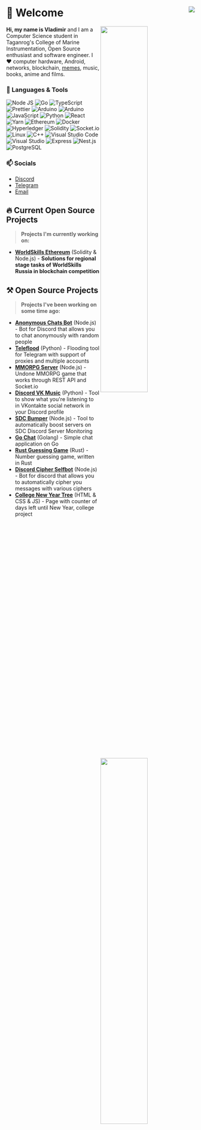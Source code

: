 <h1>👋 Welcome <img align="right" src="https://profile-counter.glitch.me/D3rise/count.svg"/></h1>

 
  <img  width="50%" align="right" src="https://github-readme-stats.vercel.app/api?username=D3rise&hide_border=true&count_private=true&layout=compact&hide_title=true&show_icons=true&theme=dracula&icon_color=5194f0&bg_color=0d1117">
  <img width="50%" align="right" src="https://media.giphy.com/media/UV4rSwlTM7mnRa5l4o/giphy.gif">   
  <img width="50%" align="right" src="https://github-readme-stats.vercel.app/api/top-langs/?username=D3rise&hide=html&layout=compact&hide_border=true&hide_title=true&count_private=true&theme=dracula&icon_color=5194f0&bg_color=0d1117"/>

  **Hi, my name is Vladimir** and I am a Computer Science student in Taganrog's College of Marine Instrumentation, Open Source enthusiast and software engineer. I ❤ computer hardware, Android, networks, blockchain, [memes](https://www.youtube.com/watch?v=dQw4w9WgXcQ), music, books, anime and films.

  ### 🔧 Languages & Tools
  <img alt="Node JS" src="https://img.shields.io/badge/-Node.js-43853d?style=flat&logo=Node.js&logoColor=white" /> <img alt="Go" src="https://img.shields.io/badge/-Go-008184?style=flat&logo=go&logoColor=white" /> <img alt="TypeScript" src="https://img.shields.io/badge/-TypeScript-235a96?style=flat&logo=typescript&logoColor=white" /> <img alt="Prettier" src="https://img.shields.io/badge/-Prettier-1a2b34?style=flat&logo=prettier&logoColor=white" /> <img alt="Arduino" src="https://img.shields.io/badge/-Raspberry Pi-cc2455?style=flat&logo=raspberrypi&logoColor=white" /> <img alt="Arduino" src="https://img.shields.io/badge/-Arduino-008184?style=flat&logo=arduino&logoColor=white" /> <img alt="JavaScript" src="https://img.shields.io/badge/-JavaScript-edb200?style=flat&logo=javascript&logoColor=white" /> <img alt="Python" src="https://img.shields.io/badge/-Python-397ab2?style=flat&logo=Python&logoColor=white" /> <img alt="React" src="https://img.shields.io/badge/-React-282c34?style=flat&logo=react&logoColor=white" /> <img alt="Yarn" src="https://img.shields.io/badge/-Yarn-2188b6?style=flat&logo=yarn&logoColor=white" /> <img alt="Ethereum" src="https://img.shields.io/badge/-Ethereum-222222?style=flat&logo=Ethereum&logoColor=white" />  <img alt="Docker" src="https://img.shields.io/badge/-Docker-1390b6?style=flat&logo=Docker&logoColor=white" /> <img alt="Hyperledger" src="https://img.shields.io/badge/-Hyperledger-222222?style=flat&logo=Hyperledger&logoColor=white" /> <img alt="Solidity" src="https://img.shields.io/badge/-Solidity-002fa7?style=flat&logo=Solidity&logoColor=white" /> <img alt="Socket.io" src="https://img.shields.io/badge/-Socket.io-303846?style=flat&logo=socket.io&logoColor=white" /> <img alt="Linux" src="https://img.shields.io/badge/-Linux-ffd133?style=flat&logo=Linux&logoColor=black" /> <img alt="C++" src="https://img.shields.io/badge/-C++-4183c4?style=flat&logo=cplusplus&logoColor=white" /> <img alt="Visual Studio Code" src="https://img.shields.io/badge/-Visual Studio Code-0066b8?style=flat&logo=visualstudiocode&logoColor=white" /> <img alt="Visual Studio" src="https://img.shields.io/badge/-Visual Studio-cd97f9?style=flat&logo=visualstudio&logoColor=black" /> <img alt="Express" src="https://img.shields.io/badge/-Express-fdfdfd?style=flat&logo=express&logoColor=black" /> <img alt="Nest.js" src="https://img.shields.io/badge/-Nest.js-e0234e?style=flat&logo=nestjs&logoColor=white" /> <img alt="PostgreSQL" src="https://img.shields.io/badge/-PostgreSQL-336791?style=flat&logo=postgresql&logoColor=white" />

  ### 📫 Socials
  - [Discord](https://discord.com/channels/@me/253913831896645632)
  - [Telegram](https://t.me/D3rise)
  - [Email](mailto:derise2000@gmail.com)

  ## 🔥 Current Open Source Projects
  > **Projects I'm currently working on:**
  - **[WorldSkills Ethereum](https://github.com/D3rise/ws-ethereum)** (Solidity & Node.js) - **Solutions for regional stage tasks of WorldSkills Russia in blockchain competition**

  ## ⚒ Open Source Projects
  > **Projects I've been working on some time ago:**
  - **[Anonymous Chats Bot](https://github.com/D3rise/anonymous-chats-discord)** (Node.js) - Bot for Discord that allows you to chat anonymously with random people
  - **[Teleflood](https://github.com/D3rise/teleflood)** (Python) - Flooding tool for Telegram with support of proxies and multiple accounts
  - **[MMORPG Server](https://github.com/D3rise/mmorpg-server)** (Node.js) - Undone MMORPG game that works through REST API and Socket.io
  - **[Discord VK Music](https://github.com/D3rise/discord-vkmusic)** (Python) - Tool to show what you're listening to in VKontakte social network in your Discord profile
  - **[SDC Bumper](https://github.com/D3rise/sdc-bumper)** (Node.js) - Tool to automatically boost servers on SDC Discord Server Monitoring
  - **[Go Chat](https://github.com/D3rise/go-chat)** (Golang) - Simple chat application on Go
  - **[Rust Guessing Game](https://github.com/D3rise/rust-guessing-game)** (Rust) - Number guessing game, written in Rust
  - **[Discord Cipher Selfbot](https://github.com/D3rise/discord-cipher-selfbot)** (Node.js) - Bot for discord that allows you to automatically cipher you messages with various ciphers
  - **[College New Year Tree](https://github.com/D3rise/college-new-year-tree)** (HTML & CSS & JS) - Page with counter of days left until New Year, college project
